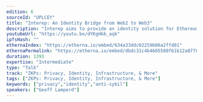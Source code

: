 ```yaml
---
edition: 6
sourceId: "UPLCEY"
title: "Interep: An Identity Bridge from Web2 to Web3"
description: "Interep aims to provide an identity solution for Ethereum users by bridging from an established digital identity source, typically a web2 platform. The product provides an identity layer in an application stack, and integrates with a privacy-focussed layer using the Semaphore framework. Interep can be used to to qualify users, or as an anti-sybil service."
youtubeUrl: "https://youtu.be/dYKgHkb_aqk"
ipfsHash: ""
ethernaIndex: "https://etherna.io/embed/634a33ddc02259b06a2ffd01"
ethernaPermalink: "https://etherna.io/embed/dbdc31c4b4605588f61b12a07787d296924bf7be4f7cdd9a45cdbaeb9b3f286a"
duration: 1393
expertise: "Intermediate"
type: "Talk"
track: "ZKPs: Privacy, Identity, Infrastructure, & More"
tags: ["ZKPs: Privacy, Identity, Infrastructure, & More"]
keywords: ["privacy","identity","anti-sybil"]
speakers: ["Geoff Lamperd"]
---
```

